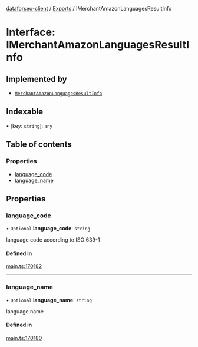 [dataforseo-client](../README.md) / [Exports](../modules.md) / IMerchantAmazonLanguagesResultInfo

# Interface: IMerchantAmazonLanguagesResultInfo

## Implemented by

- [`MerchantAmazonLanguagesResultInfo`](../classes/MerchantAmazonLanguagesResultInfo.md)

## Indexable

▪ [key: `string`]: `any`

## Table of contents

### Properties

- [language\_code](IMerchantAmazonLanguagesResultInfo.md#language_code)
- [language\_name](IMerchantAmazonLanguagesResultInfo.md#language_name)

## Properties

### language\_code

• `Optional` **language\_code**: `string`

language code according to ISO 639-1

#### Defined in

[main.ts:170182](https://github.com/dataforseo/TypeScriptClient/blob/7ca1aa4/main.ts#L170182)

___

### language\_name

• `Optional` **language\_name**: `string`

language name

#### Defined in

[main.ts:170180](https://github.com/dataforseo/TypeScriptClient/blob/7ca1aa4/main.ts#L170180)
